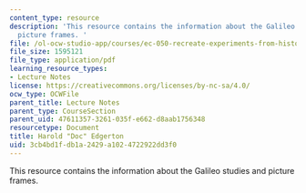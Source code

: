 ```yaml
---
content_type: resource
description: 'This resource contains the information about the Galileo studies and
  picture frames. '
file: /ol-ocw-studio-app/courses/ec-050-recreate-experiments-from-history-inform-the-future-from-the-past-galileo-january-iap-2010/3cb4bd1fdb1a2429a1024722922dd3f0_MITEC_050IAP10_lec01.pdf
file_size: 1595121
file_type: application/pdf
learning_resource_types:
- Lecture Notes
license: https://creativecommons.org/licenses/by-nc-sa/4.0/
ocw_type: OCWFile
parent_title: Lecture Notes
parent_type: CourseSection
parent_uid: 47611357-3261-035f-e662-d8aab1756348
resourcetype: Document
title: Harold "Doc" Edgerton
uid: 3cb4bd1f-db1a-2429-a102-4722922dd3f0
---
```

This resource contains the information about the Galileo studies and picture frames. 